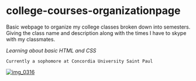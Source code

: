 # college-courses-organizationpage

Basic webpage to organize my college classes broken down into semesters. Giving the class name and description along with the times I have to skype with my classmates. 

*Learning about basic HTML and CSS*

```
Currently a sophomore at Concordia University Saint Paul
```

[
![img_0316](https://user-images.githubusercontent.com/23105078/53220611-1b3d3300-362b-11e9-999c-2178c01a5953.jpg)
](url)
